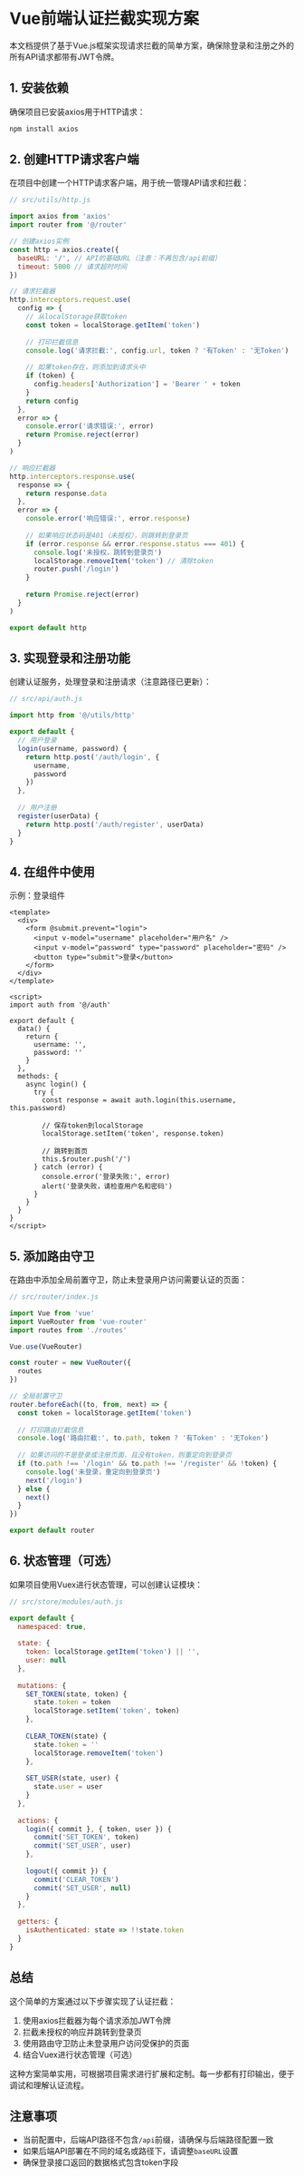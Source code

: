 # Vue前端认证拦截实现方案

本文档提供了基于Vue.js框架实现请求拦截的简单方案，确保除登录和注册之外的所有API请求都带有JWT令牌。

## 1. 安装依赖

确保项目已安装axios用于HTTP请求：

```bash
npm install axios
```

## 2. 创建HTTP请求客户端

在项目中创建一个HTTP请求客户端，用于统一管理API请求和拦截：

```js
// src/utils/http.js

import axios from 'axios'
import router from '@/router'

// 创建axios实例
const http = axios.create({
  baseURL: '/', // API的基础URL（注意：不再包含/api前缀）
  timeout: 5000 // 请求超时时间
})

// 请求拦截器
http.interceptors.request.use(
  config => {
    // 从localStorage获取token
    const token = localStorage.getItem('token')
    
    // 打印拦截信息
    console.log('请求拦截:', config.url, token ? '有Token' : '无Token')
    
    // 如果token存在，则添加到请求头中
    if (token) {
      config.headers['Authorization'] = 'Bearer ' + token
    }
    return config
  },
  error => {
    console.error('请求错误:', error)
    return Promise.reject(error)
  }
)

// 响应拦截器
http.interceptors.response.use(
  response => {
    return response.data
  },
  error => {
    console.error('响应错误:', error.response)
    
    // 如果响应状态码是401（未授权），则跳转到登录页
    if (error.response && error.response.status === 401) {
      console.log('未授权，跳转到登录页')
      localStorage.removeItem('token') // 清除token
      router.push('/login')
    }
    
    return Promise.reject(error)
  }
)

export default http
```

## 3. 实现登录和注册功能

创建认证服务，处理登录和注册请求（注意路径已更新）：

```js
// src/api/auth.js

import http from '@/utils/http'

export default {
  // 用户登录
  login(username, password) {
    return http.post('/auth/login', {
      username,
      password
    })
  },
  
  // 用户注册
  register(userData) {
    return http.post('/auth/register', userData)
  }
}
```

## 4. 在组件中使用

示例：登录组件

```vue
<template>
  <div>
    <form @submit.prevent="login">
      <input v-model="username" placeholder="用户名" />
      <input v-model="password" type="password" placeholder="密码" />
      <button type="submit">登录</button>
    </form>
  </div>
</template>

<script>
import auth from '@/auth'

export default {
  data() {
    return {
      username: '',
      password: ''
    }
  },
  methods: {
    async login() {
      try {
        const response = await auth.login(this.username, this.password)
        
        // 保存token到localStorage
        localStorage.setItem('token', response.token)
        
        // 跳转到首页
        this.$router.push('/')
      } catch (error) {
        console.error('登录失败:', error)
        alert('登录失败，请检查用户名和密码')
      }
    }
  }
}
</script>
```

## 5. 添加路由守卫

在路由中添加全局前置守卫，防止未登录用户访问需要认证的页面：

```js
// src/router/index.js

import Vue from 'vue'
import VueRouter from 'vue-router'
import routes from './routes'

Vue.use(VueRouter)

const router = new VueRouter({
  routes
})

// 全局前置守卫
router.beforeEach((to, from, next) => {
  const token = localStorage.getItem('token')
  
  // 打印路由拦截信息
  console.log('路由拦截:', to.path, token ? '有Token' : '无Token')
  
  // 如果访问的不是登录或注册页面，且没有token，则重定向到登录页
  if (to.path !== '/login' && to.path !== '/register' && !token) {
    console.log('未登录，重定向到登录页')
    next('/login')
  } else {
    next()
  }
})

export default router
```

## 6. 状态管理（可选）

如果项目使用Vuex进行状态管理，可以创建认证模块：

```js
// src/store/modules/auth.js

export default {
  namespaced: true,
  
  state: {
    token: localStorage.getItem('token') || '',
    user: null
  },
  
  mutations: {
    SET_TOKEN(state, token) {
      state.token = token
      localStorage.setItem('token', token)
    },
    
    CLEAR_TOKEN(state) {
      state.token = ''
      localStorage.removeItem('token')
    },
    
    SET_USER(state, user) {
      state.user = user
    }
  },
  
  actions: {
    login({ commit }, { token, user }) {
      commit('SET_TOKEN', token)
      commit('SET_USER', user)
    },
    
    logout({ commit }) {
      commit('CLEAR_TOKEN')
      commit('SET_USER', null)
    }
  },
  
  getters: {
    isAuthenticated: state => !!state.token
  }
}
```

## 总结

这个简单的方案通过以下步骤实现了认证拦截：

1. 使用axios拦截器为每个请求添加JWT令牌
2. 拦截未授权的响应并跳转到登录页
3. 使用路由守卫防止未登录用户访问受保护的页面
4. 结合Vuex进行状态管理（可选）

这种方案简单实用，可根据项目需求进行扩展和定制。每一步都有打印输出，便于调试和理解认证流程。

## 注意事项

* 当前配置中，后端API路径不包含`/api`前缀，请确保与后端路径配置一致
* 如果后端API部署在不同的域名或路径下，请调整`baseURL`设置
* 确保登录接口返回的数据格式包含token字段 